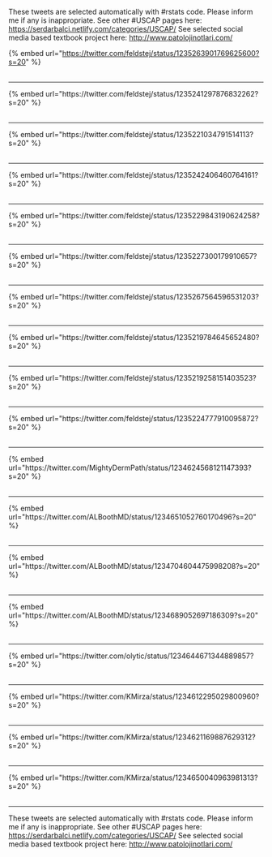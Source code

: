 

These tweets are selected automatically with #rstats code. Please inform me if any is inappropriate.
See other #USCAP pages here: https://serdarbalci.netlify.com/categories/USCAP/ 
See selected social media based textbook project here: http://www.patolojinotlari.com/

{% embed url="https://twitter.com/feldstej/status/1235263901769625600?s=20" %}<br>
<br>
<hr>
{% embed url="https://twitter.com/feldstej/status/1235241297876832262?s=20" %}<br>
<br>
<hr>
{% embed url="https://twitter.com/feldstej/status/1235221034791514113?s=20" %}<br>
<br>
<hr>
{% embed url="https://twitter.com/feldstej/status/1235242406460764161?s=20" %}<br>
<br>
<hr>
{% embed url="https://twitter.com/feldstej/status/1235229843190624258?s=20" %}<br>
<br>
<hr>
{% embed url="https://twitter.com/feldstej/status/1235227300179910657?s=20" %}<br>
<br>
<hr>
{% embed url="https://twitter.com/feldstej/status/1235267564596531203?s=20" %}<br>
<br>
<hr>
{% embed url="https://twitter.com/feldstej/status/1235219784645652480?s=20" %}<br>
<br>
<hr>
{% embed url="https://twitter.com/feldstej/status/1235219258151403523?s=20" %}<br>
<br>
<hr>
{% embed url="https://twitter.com/feldstej/status/1235224777910095872?s=20" %}<br>
<br>
<hr>
{% embed url="https://twitter.com/MightyDermPath/status/1234624568121147393?s=20" %}<br>
<br>
<hr>
{% embed url="https://twitter.com/ALBoothMD/status/1234651052760170496?s=20" %}<br>
<br>
<hr>
{% embed url="https://twitter.com/ALBoothMD/status/1234704604475998208?s=20" %}<br>
<br>
<hr>
{% embed url="https://twitter.com/ALBoothMD/status/1234689052697186309?s=20" %}<br>
<br>
<hr>
{% embed url="https://twitter.com/olytic/status/1234644671344889857?s=20" %}<br>
<br>
<hr>
{% embed url="https://twitter.com/KMirza/status/1234612295029800960?s=20" %}<br>
<br>
<hr>
{% embed url="https://twitter.com/KMirza/status/1234621169887629312?s=20" %}<br>
<br>
<hr>
{% embed url="https://twitter.com/KMirza/status/1234650040963981313?s=20" %}<br>
<br>
<hr>


These tweets are selected automatically with #rstats code. Please inform me if any is inappropriate.
See other #USCAP pages here: https://serdarbalci.netlify.com/categories/USCAP/ 
See selected social media based textbook project here: http://www.patolojinotlari.com/
